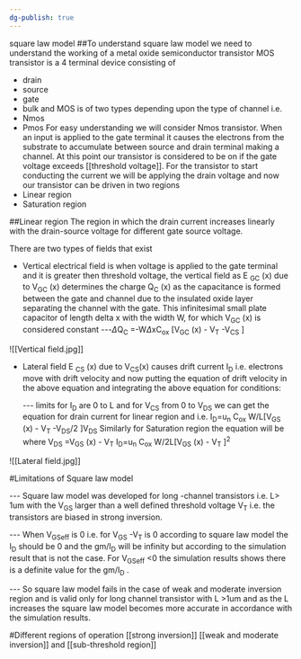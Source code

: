 ```yaml
---
dg-publish: true
---
```


square law model
##To understand square law model we need to understand the working of a metal oxide semiconductor transistor 
MOS transistor is a 4 terminal device consisting of 
- drain
- source
- gate
- bulk
and MOS is of two types depending upon the type of channel i.e. 
- Nmos
- Pmos
For easy understanding we will consider Nmos transistor.
When an input is applied to the gate terminal it causes the electrons from the substrate to accumulate between source and drain terminal making a channel.
At this point our transistor is considered to be on if the gate voltage exceeds [[threshold voltage]].
For the transistor to start conducting the current we will be applying the drain voltage and now our transistor can be driven in two regions
- Linear region 
- Saturation region

##Linear region
The region in which the drain current increases linearly with the drain-source voltage for different gate source voltage.

There are two types of fields that exist
- Vertical electrical field is when voltage is applied to the gate terminal and it is greater then threshold voltage, the vertical field as E <sub>GC</sub> (x) due to V<sub>GC</sub> (x) determines the charge Q<sub>C</sub> (x) as the capacitance is formed between the gate and channel due to the insulated oxide layer separating the channel with the gate. This infinitesimal small plate capacitor of length delta x with the width W, for which  V<sub>GC</sub> (x) is considered constant 
	---$\Delta$Q<sub>C</sub> =-W$\Delta$xC<sub>ox</sub> [V<sub>GC</sub> (x) - V<sub>T</sub> -V<sub>CS</sub> ]

![[Vertical field.jpg]] 


- Lateral field E <sub>CS</sub> (x) due to V<sub>CS</sub>(x) causes drift current I<sub>D</sub> i.e. electrons move with drift velocity and now putting the equation of drift velocity in the above equation and integrating the above equation for conditions:

	--- limits for  I<sub>D</sub> are 0 to L and for V<sub>CS</sub> from 0 to V<sub>DS</sub>
	we can get the equation for drain current for linear region and i.e.
	I<sub>D</sub>=u<sub>n</sub> C<sub>ox</sub> W/L[V<sub>GS</sub> (x) - V<sub>T</sub> -V<sub>DS</sub>/2 ]V<sub>DS</sub> 
	Similarly for Saturation region the equation will be where V<sub>DS</sub> =V<sub>GS</sub> (x) - V<sub>T</sub> 
	I<sub>D</sub>=u<sub>n</sub> C<sub>ox</sub> W/2L[V<sub>GS</sub> (x) - V<sub>T</sub> ]<sup>2</sup> 

![[Lateral field.jpg]]


#Limitations of Square law model 

--- Square law model was developed for long -channel transistors i.e. L> 1um with the V<sub>GS</sub> larger than a well defined threshold voltage V<sub>T</sub> i.e. the transistors are biased in strong inversion.

--- When V<sub>GSeff</sub> is 0 i.e. for V<sub>GS</sub> -V<sub>T</sub> is 0 according to square law model the I<sub>D</sub> should be 0 and the gm/I<sub>D</sub>  will be infinity but according to the simulation result that is not the case. For  V<sub>GSeff</sub> <0 the simulation results shows there is a definite value for the gm/I<sub>D</sub> .

--- So square law model fails in the case of weak and moderate inversion region and is valid only for long channel transistor with L >1um and as the L increases the square law model becomes more accurate in accordance with the simulation results.

#Different regions of operation  [[strong inversion]] [[weak and moderate inversion]]  and [[sub-threshold region]] 

